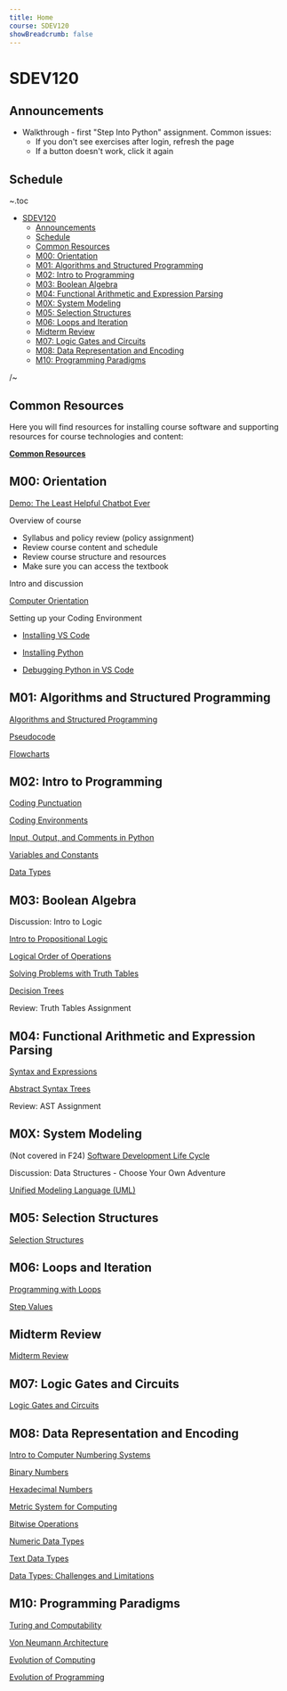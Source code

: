 ```yaml
---
title: Home
course: SDEV120
showBreadcrumb: false
---
```


# SDEV120

## Announcements

- Walkthrough - first "Step Into Python" assignment. Common issues:
  - If you don't see exercises after login, refresh the page
  - If a button doesn't work, click it again

## Schedule

~.toc

- [SDEV120](#sdev120)
  - [Announcements](#announcements)
  - [Schedule](#schedule)
  - [Common Resources](#common-resources)
  - [M00: Orientation](#m00-orientation)
  - [M01: Algorithms and Structured Programming](#m01-algorithms-and-structured-programming)
  - [M02: Intro to Programming](#m02-intro-to-programming)
  - [M03: Boolean Algebra](#m03-boolean-algebra)
  - [M04: Functional Arithmetic and Expression Parsing](#m04-functional-arithmetic-and-expression-parsing)
  - [M0X: System Modeling](#m0x-system-modeling)
  - [M05: Selection Structures](#m05-selection-structures)
  - [M06: Loops and Iteration](#m06-loops-and-iteration)
  - [Midterm Review](#midterm-review)
  - [M07: Logic Gates and Circuits](#m07-logic-gates-and-circuits)
  - [M08: Data Representation and Encoding](#m08-data-representation-and-encoding)
  - [M10: Programming Paradigms](#m10-programming-paradigms)

/~

## Common Resources

Here you will find resources for installing course software and supporting resources for course technologies and content:

**[Common Resources](../common/index.html)**

## M00: Orientation

[Demo: The Least Helpful Chatbot Ever](https://github.com/mpjovanovich/openai_playground/blob/main/custom_chatbot.py)

Overview of course

- Syllabus and policy review (policy assignment)
- Review course content and schedule
- Review course structure and resources
- Make sure you can access the textbook

Intro and discussion

[Computer Orientation](../common/computer_orientation.html?course=SDEV120)

Setting up your Coding Environment

- [Installing VS Code](../common/installing_vs_code.html?course=SDEV120)

- [Installing Python](../common/installing_python.html?course=SDEV120)

- [Debugging Python in VS Code](../common/vs_code_debugging.html?course=SDEV120)

## M01: Algorithms and Structured Programming

[Algorithms and Structured Programming](algorithms.html)

[Pseudocode](pseudocode.html)

[Flowcharts](flowcharts.html)

## M02: Intro to Programming

[Coding Punctuation](../common/coding_punctuation.html?course=SDEV120)

[Coding Environments](coding_environments.html)

[Input, Output, and Comments in Python](input_output_comments_python.html)

[Variables and Constants](variables_and_constants.html)

[Data Types](data_types.html)

## M03: Boolean Algebra

Discussion: Intro to Logic

<!--

SOLUTIONS:

Tips:

- Start by picking a character and assuming they're telling the truth.
- Eliminate roles as they are taken.
- If you hit a logical contradiction then try the next character, assuming that he/she is telling the truth.
- Continue until you find an answer without contradictions.

1)

Assume J = True

J = Kni, B = Spy, G = Kna

If you were to ask G, he would not actually tell you what he told you that he would tell you... he knows he's lying. So this answer is logically consistent.

2)

Assume B = T

J = Kna, B = Kni, G = Spy

3)

Assume Ely = T

Ely = Kni, B = Spy, Ell = Knave

-->

[Intro to Propositional Logic](intro_to_propositional_logic.html)

[Logical Order of Operations](logical_order_of_operations.html)

[Solving Problems with Truth Tables](solving_problems_with_truth_tables.html)

[Decision Trees](decision_tree.html)

Review: Truth Tables Assignment

## M04: Functional Arithmetic and Expression Parsing

[Syntax and Expressions](syntax_expressions.html)

[Abstract Syntax Trees](abstract_syntax_trees.html)

Review: AST Assignment

## M0X: System Modeling

(Not covered in F24) [Software Development Life Cycle](sdlc.html)

Discussion: Data Structures - Choose Your Own Adventure

[Unified Modeling Language (UML)](uml.html)

## M05: Selection Structures

[Selection Structures](selection.html)

## M06: Loops and Iteration

[Programming with Loops](programming_with_loops.html)

[Step Values](../SDEV140/step_values.html?course=SDEV120)

## Midterm Review

[Midterm Review](midterm_study_f24.html)

## M07: Logic Gates and Circuits

[Logic Gates and Circuits](logic_gates.html)

## M08: Data Representation and Encoding

[Intro to Computer Numbering Systems](intro_to_numbering_systems.html)

[Binary Numbers](binary.html)

[Hexadecimal Numbers](hexadecimal.html)

[Metric System for Computing](metric_system.html)

[Bitwise Operations](bitwise_operations.html)

[Numeric Data Types](numeric_data_types.html)

[Text Data Types](text_data_types.html)

[Data Types: Challenges and Limitations](data_types_challenges.html)

## M10: Programming Paradigms

[Turing and Computability](turing_computability.html)

[Von Neumann Architecture](von_neumann.html)

[Evolution of Computing](evolution_of_computing.html)

[Evolution of Programming](evolution_of_programming.html)

<!-- ## Overflow Topics

[Overview of Artificial Intelligence](ai_overview.html) -->

<!-- ## Final Study

[Final Study Guide](final_study_guide.html) -->

<!--

TODO NEXT COURSE RUN

- Use autograded assignment for truth tables thing
- Quiz for function composition and function basics

-->
